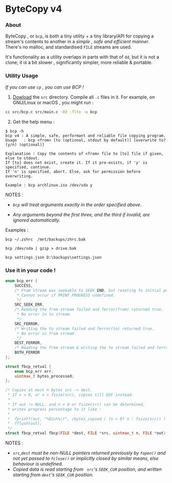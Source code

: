 # ByteCopy v4

### About
ByteCopy , or `bcp`, is both a tiny utility + a tiny library/API for copying a stream's contents to another in a _simple , safe and efficient manner_. There's no malloc, and standardised `FILE` streams are used.
 
It's functionality as a utility overlaps in parts with that of `dd`, but it is not a clone; it is a bit slower , significantly simpler, more reliable & portable.
 
### Utility Usage
_If you can use `cp` , you can use BCP !_
 
1. [Dowload](https://download-directory.github.io/?url=https%3A%2F%2Fgithub.com%2Fa-p-jo%2FByteCopy%2Ftree%2Fmain%2Fsrc) the `src` directory. Compile all `.c` files in it. For example, on GNU/Linux or macOS , you might run :
```sh
cc src/bcp.c src/main.c -O3 -flto -o bcp
```
2. Get the help menu :
```
$ bcp -h
bcp v4 : A simple, safe, performant and reliable file copying program.
Usage   : bcp <from> [to (optional, stdout by default)] [overwrite to? (y/n) (optional)]

Explanation : Copy the contents of <from> file to [to] file if given, else to stdout.
If [to] does not exist, create it. If it pre-exists, if 'y' is specified, continue.
If 'n' is specified, abort. Else, ask for permission before overwriting.

Example : bcp archlinux.iso /dev/sda y
```
NOTES :

- _`bcp` will treat arguments *exactly* in the order specified above._

- _Any arguments beyond the first three, and the third if invalid, are ignored automatically_.
  
Examples :
```
bcp ~/.zshrc  /mnt/backups/zhrc.bak
	
bcp /dev/sda | gzip > drive.bak
	
bcp settings.json D:\backups\settings.json
```

### Use it in your code !
```c
enum bcp_err {
	SUCCESS,
	/* From stream was seekable to SEEK_END, but reseting to initial position failed. 
	 * Cannot occur if PRINT_PROGRESS undefined.
	 */
	SRC_SEEK_ERR,
	/* Reading the from stream failed and ferror(from) returned true. 
	 * No error in to stream.
	 */
	SRC_FERROR,
	/* Writing the to stream failed and ferror(to) returned true. 
	 * No error in from stream.
	 */
	DEST_FERROR,
	/* Reading the from stream & writing the to stream failed and ferror() returned true for both */
	BOTH_FERROR
};

struct fbcp_retval {
	enum bcp_err err;
	uintmax_t bytes_processed;
};

/* Copies at most n bytes src -> dest.
 * If n = 0, or n > fsize(src), copies till EOF instead.
 * 
 * If out != NULL, and n > 0 or fsize(src) can be determined,
 * writes progress percentage to it like :
 * 	
 * 	fprintf(out, "%02u%%\r", (bytes_copied / (n > 0? n : fsize(src)) ) * 100);
 * 	fflush(out); 
 */
struct fbcp_retval fbcp(FILE *dest, FILE *src, uintmax_t n, FILE *out);
```
NOTES :
- _`src`,`dest` must be non-NULL pointers returned previously by `fopen()` and not yet passed to `fclose()` or implicitly closed by similar means, else behaviour is undefined._
- _Copied data is read starting from ` src`'s `SEEK_CUR` position, and written starting from `dest`'s `SEEK_CUR` position._
